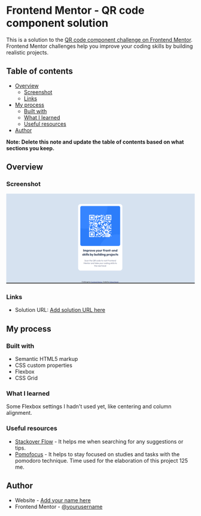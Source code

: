 # Frontend Mentor - QR code component solution

This is a solution to the [QR code component challenge on Frontend Mentor](https://www.frontendmentor.io/challenges/qr-code-component-iux_sIO_H). Frontend Mentor challenges help you improve your coding skills by building realistic projects. 

## Table of contents

- [Overview](#overview)
  - [Screenshot](#screenshot)
  - [Links](#links)
- [My process](#my-process)
  - [Built with](#built-with)
  - [What I learned](#what-i-learned)
  - [Useful resources](#useful-resources)
- [Author](#author)

**Note: Delete this note and update the table of contents based on what sections you keep.**

## Overview

### Screenshot

![](./design/Captura-de-tela.png)

### Links

- Solution URL: [Add solution URL here](https://felipe1000.github.io/qr-code/)

## My process

### Built with

- Semantic HTML5 markup
- CSS custom properties
- Flexbox
- CSS Grid

### What I learned
Some Flexbox settings I hadn't used yet, like centering and column alignment.


### Useful resources

- [Stackover Flow](https://pt.stackoverflow.com/) - It helps me when searching for any suggestions or tips.
- [Pomofocus](https://pomofocus.io/) - It helps to stay focused on studies and tasks with the pomodoro technique. Time used for the elaboration of this project 125 me.


## Author

- Website - [Add your name here](https://felipeguedesmaciel.000webhostapp.com)
- Frontend Mentor - [@yourusername](https://www.frontendmentor.io/profile/felipe1000)